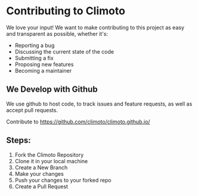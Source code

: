 # Contributing to Climoto
We love your input! We want to make contributing to this project as easy and transparent as possible, whether it's:

- Reporting a bug
- Discussing the current state of the code
- Submitting a fix
- Proposing new features
- Becoming a maintainer

## We Develop with Github
We use github to host code, to track issues and feature requests, as well as accept pull requests.

Contribute to https://github.com/climoto/climoto.github.io/

## Steps:

1. Fork the Climoto Repository
2. Clone it in your local machine 
3. Create a New Branch
4. Make your changes
5. Push your changes to your forked repo
6. Create a Pull Request

